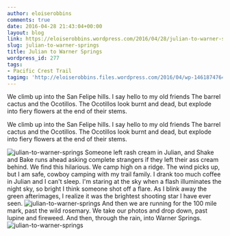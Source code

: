 ```yaml
---
author: eloiserobbins
comments: true
date: 2016-04-28 21:43:04+00:00
layout: blog
link: https://eloiserobbins.wordpress.com/2016/04/28/julian-to-warner-springs/
slug: julian-to-warner-springs
title: Julian to Warner Springs
wordpress_id: 277
tags:
- Pacific Crest Trail
tagimg: 'http://eloiserobbins.files.wordpress.com/2016/04/wp-1461874764048.jpg'
---
```


We climb up into the San Felipe hills. I say hello to my old friends The barrel cactus and the Ocotillos. The Ocotillos look burnt and dead, but explode into fiery flowers at the end of their stems.


We climb up into the San Felipe hills. I say hello to my old friends The barrel cactus and the Ocotillos. The Ocotillos look burnt and dead, but explode into fiery flowers at the end of their stems.

![julian-to-warner-springs](http://eloiserobbins.files.wordpress.com/2016/04/wp-1461874717450.jpg)
Someone left rash cream in Julian, and Shake and Bake runs ahead asking complete strangers if they left their ass cream behind. We find this hilarious.
We camp high on a ridge. The wind picks up, but I am safe, cowboy camping with my trail family. I drank too much coffee in Julian and I can't sleep. I'm staring at the sky when a flash illuminates the night sky, so bright I think someone shot off a flare. As I blink away the green afterimages, I realize it was the brightest shooting star I have ever seen.
![julian-to-warner-springs](http://eloiserobbins.files.wordpress.com/2016/04/wp-1461874740646.jpg)
And then we are running for the 100 mile mark, past the wild rosemary. We take our photos and drop down, past lupine and fireweed. And then, through the rain, into Warner Springs.
![julian-to-warner-springs](http://eloiserobbins.files.wordpress.com/2016/04/wp-1461874764048.jpg)
